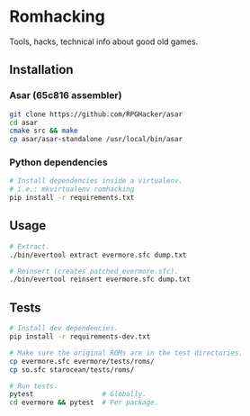 # Romhacking
Tools, hacks, technical info about good old games.

## Installation
### Asar (65c816 assembler)
```bash
git clone https://github.com/RPGHacker/asar
cd asar
cmake src && make
cp asar/asar-standalone /usr/local/bin/asar
```

### Python dependencies
```bash
# Install dependencies inside a virtualenv.
# i.e.: mkvirtualenv romhacking
pip install -r requirements.txt
```

## Usage
```bash
# Extract.
./bin/evertool extract evermore.sfc dump.txt

# Reinsert (creates patched_evermore.sfc).
./bin/evertool reinsert evermore.sfc dump.txt
```

## Tests
```bash
# Install dev dependencies.
pip install -r requirements-dev.txt

# Make sure the original ROMs are in the test directories.
cp evermore.sfc evermore/tests/roms/
cp so.sfc starocean/tests/roms/

# Run tests.
pytest                 # Globally.
cd evermore && pytest  # Per package.
```
